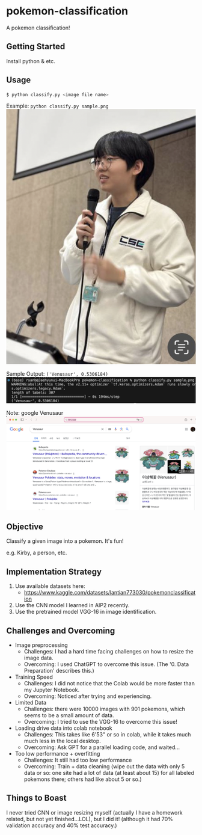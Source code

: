 # pokemon-classification
A pokemon classification!

## Getting Started

Install python & etc.

## Usage

```bash
$ python classify.py <image file name>
```

Example: `python classify.py sample.png`
![Sample Image](sample.png)

Sample Output: `('Venusaur', 0.5306184)`
![Sample Output](sample_output.png)

Note: google Venusaur
![Venusaur Image](sample_note.png)

## Objective

Classify a given image into a pokemon. It's fun!

e.g. Kirby, a person, etc.

## Implementation Strategy

1. Use available datasets here:
   <!-- - https://www.kaggle.com/datasets/hlrhegemony/pokemon-image-dataset -->
   - https://www.kaggle.com/datasets/lantian773030/pokemonclassification
2. Use the CNN model I learned in AIP2 recently.
3. Use the pretrained model VGG-16 in image identification.

## Challenges and Overcoming

- Image preprocessing
  - Challenges: I had a hard time facing challenges on how to resize the image data.
  - Overcoming: I used ChatGPT to overcome this issue. (The '0. Data Preparation' describes this.)
- Training Speed
  - Challenges: I did not notice that the Colab would be more faster than my Jupyter Notebook.
  - Overcoming: Noticed after trying and experiencing.
- Limited Data
  - Challenges: there were 10000 images with 901 pokemons, which seems to be a small amount of data.
  - Overcoming: I tried to use the VGG-16 to overcome this issue!
- Loading drive data into colab notebook
  - Challenges: This takes like 6'53" or so in colab, while it takes much much less in the local desktop.
  - Overcoming: Ask GPT for a parallel loading code, and waited...
- Too low performance + overfitting
  - Challenges: It still had too low performance
  - Overcoming: Train + data cleaning (wipe out the data with only 5 data or so: one site had a lot of data (at least about 15) for all labeled pokemons there; others had like about 5 or so.)

## Things to Boast

I never tried CNN or image resizing myself (actually I have a homework related, but not yet finished...LOL), but I did it! (although it had 70% validation accuracy and 40% test accuracy.)
